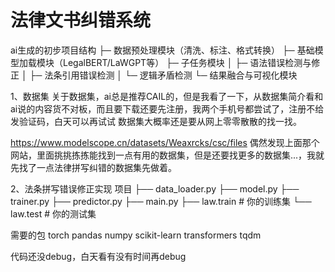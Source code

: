 # 法律文书纠错系统


ai生成的初步项目结构
├─ 数据预处理模块（清洗、标注、格式转换）
├─ 基础模型加载模块（LegalBERT/LaWGPT等）
├─ 子任务模块
│  ├─ 语法错误检测与修正
│  ├─ 法条引用错误检测
│  └─ 逻辑矛盾检测
└─ 结果融合与可视化模块

1、数据集
关于数据集，ai总是推荐CAIL的，但是我看了一下，从数据集简介看和ai说的内容货不对板，而且要下载还要先注册，我两个手机号都尝试了，注册不给发验证码，白天可以再试试
数据集大概率还是要从网上零零散散的找一找。

https://www.modelscope.cn/datasets/Weaxrcks/csc/files
偶然发现上面那个网站，里面挑挑拣拣能找到一点有用的数据集，但是还要找更多的数据集...，我就先找了一点法律拼写纠错的数据集先做着。

2、法条拼写错误修正实现
项目
├── data_loader.py
├── model.py
├── trainer.py
├── predictor.py
├── main.py
├── law.train    # 你的训练集
└── law.test     # 你的测试集

需要的包
torch pandas numpy scikit-learn transformers tqdm

代码还没debug，白天看有没有时间再debug
